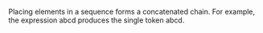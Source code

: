 Placing elements in a sequence forms a concatenated chain.
For example, the expression abcd produces the single token abcd.
